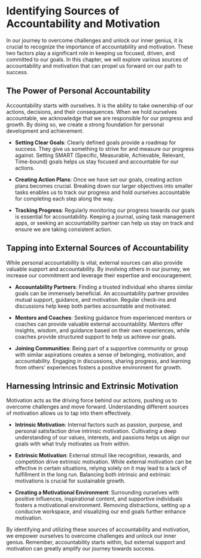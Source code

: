 Identifying Sources of Accountability and Motivation
===============================================================

In our journey to overcome challenges and unlock our inner genius, it is crucial to recognize the importance of accountability and motivation. These two factors play a significant role in keeping us focused, driven, and committed to our goals. In this chapter, we will explore various sources of accountability and motivation that can propel us forward on our path to success.

The Power of Personal Accountability
------------------------------------

Accountability starts with ourselves. It is the ability to take ownership of our actions, decisions, and their consequences. When we hold ourselves accountable, we acknowledge that we are responsible for our progress and growth. By doing so, we create a strong foundation for personal development and achievement.

* **Setting Clear Goals**: Clearly defined goals provide a roadmap for success. They give us something to strive for and measure our progress against. Setting SMART (Specific, Measurable, Achievable, Relevant, Time-bound) goals helps us stay focused and accountable for our actions.

* **Creating Action Plans**: Once we have set our goals, creating action plans becomes crucial. Breaking down our larger objectives into smaller tasks enables us to track our progress and hold ourselves accountable for completing each step along the way.

* **Tracking Progress**: Regularly monitoring our progress towards our goals is essential for accountability. Keeping a journal, using task management apps, or seeking an accountability partner can help us stay on track and ensure we are taking consistent action.

Tapping into External Sources of Accountability
-----------------------------------------------

While personal accountability is vital, external sources can also provide valuable support and accountability. By involving others in our journey, we increase our commitment and leverage their expertise and encouragement.

* **Accountability Partners**: Finding a trusted individual who shares similar goals can be immensely beneficial. An accountability partner provides mutual support, guidance, and motivation. Regular check-ins and discussions help keep both parties accountable and motivated.

* **Mentors and Coaches**: Seeking guidance from experienced mentors or coaches can provide valuable external accountability. Mentors offer insights, wisdom, and guidance based on their own experiences, while coaches provide structured support to help us achieve our goals.

* **Joining Communities**: Being part of a supportive community or group with similar aspirations creates a sense of belonging, motivation, and accountability. Engaging in discussions, sharing progress, and learning from others' experiences fosters a positive environment for growth.

Harnessing Intrinsic and Extrinsic Motivation
---------------------------------------------

Motivation acts as the driving force behind our actions, pushing us to overcome challenges and move forward. Understanding different sources of motivation allows us to tap into them effectively.

* **Intrinsic Motivation**: Internal factors such as passion, purpose, and personal satisfaction drive intrinsic motivation. Cultivating a deep understanding of our values, interests, and passions helps us align our goals with what truly motivates us from within.

* **Extrinsic Motivation**: External stimuli like recognition, rewards, and competition drive extrinsic motivation. While external motivation can be effective in certain situations, relying solely on it may lead to a lack of fulfillment in the long run. Balancing both intrinsic and extrinsic motivations is crucial for sustainable growth.

* **Creating a Motivational Environment**: Surrounding ourselves with positive influences, inspirational content, and supportive individuals fosters a motivational environment. Removing distractions, setting up a conducive workspace, and visualizing our end goals further enhance motivation.

By identifying and utilizing these sources of accountability and motivation, we empower ourselves to overcome challenges and unlock our inner genius. Remember, accountability starts within, but external support and motivation can greatly amplify our journey towards success.
